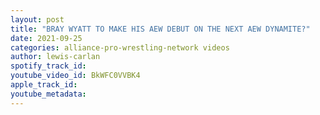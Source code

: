 ```yaml
---
layout: post
title: "BRAY WYATT TO MAKE HIS AEW DEBUT ON THE NEXT AEW DYNAMITE?"
date: 2021-09-25
categories: alliance-pro-wrestling-network videos
author: lewis-carlan
spotify_track_id: 
youtube_video_id: BkWFC0VVBK4
apple_track_id: 
youtube_metadata: 
---
```

